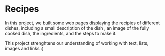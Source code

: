 # Recipes

In this project, we built some web pages displaying the recipies of different dishes, including a small description of the dish , an image of the fully cooked dish, the ingredients, and the steps to make it.

This project strenghtens our understanding of working with text, lists, images and links :)